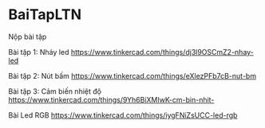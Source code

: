# BaiTapLTN
Nộp bài tập

Bài tập 1: Nháy led
https://www.tinkercad.com/things/dj3l9OSCmZ2-nhay-led

Bài tập 2: Nút bấm
https://www.tinkercad.com/things/eXlezPFb7cB-nut-bm

Bài tập 3: Cảm biến nhiệt độ
https://www.tinkercad.com/things/9Yh6BiXMIwK-cm-bin-nhit-

Bài Led RGB
https://www.tinkercad.com/things/iygFNiZsUCC-led-rgb
